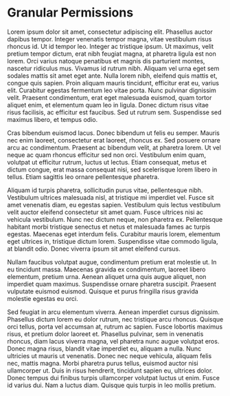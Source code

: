 # Granular Permissions

Lorem ipsum dolor sit amet, consectetur adipiscing elit. Phasellus auctor dapibus tempor. Integer venenatis tempor magna, vitae vestibulum risus rhoncus id. Ut id tempor leo. Integer ac tristique ipsum. Ut maximus, velit pretium tempor dictum, erat nibh feugiat magna, at pharetra ligula est non lorem. Orci varius natoque penatibus et magnis dis parturient montes, nascetur ridiculus mus. Vivamus id rutrum nibh. Aliquam vel urna eget sem sodales mattis sit amet eget ante. Nulla lorem nibh, eleifend quis mattis et, congue quis sapien. Proin aliquam mauris tincidunt, efficitur erat eu, varius elit. Curabitur egestas fermentum leo vitae porta. Nunc pulvinar dignissim velit. Praesent condimentum, erat eget malesuada euismod, quam tortor aliquet enim, et elementum quam leo in ligula. Donec dictum risus vitae risus facilisis, ac efficitur est faucibus. Sed ut rutrum sem. Suspendisse sed maximus libero, et tempus odio.

Cras bibendum euismod lacus. Donec bibendum ut felis eu semper. Mauris nec enim laoreet, consectetur erat laoreet, rhoncus ex. Sed posuere ornare arcu ac condimentum. Praesent ac bibendum velit, at pharetra lorem. Ut vel neque ac quam rhoncus efficitur sed non orci. Vestibulum enim quam, volutpat ut efficitur rutrum, luctus ut lectus. Etiam consequat, metus et dictum congue, erat massa consequat nisi, sed scelerisque lorem libero in tellus. Etiam sagittis leo ornare pellentesque pharetra.

Aliquam id turpis pharetra, sollicitudin purus vitae, pellentesque nibh. Vestibulum ultrices malesuada nisl, at tristique mi imperdiet vel. Fusce sit amet venenatis diam, eu egestas sapien. Vestibulum quis lectus vestibulum velit auctor eleifend consectetur sit amet quam. Fusce ultrices nisi ac vehicula vestibulum. Nunc nec dictum neque, non pharetra ex. Pellentesque habitant morbi tristique senectus et netus et malesuada fames ac turpis egestas. Maecenas eget interdum felis. Curabitur mauris lorem, elementum eget ultrices in, tristique dictum lorem. Suspendisse vitae commodo ligula, at blandit odio. Donec viverra ipsum sit amet eleifend cursus.

Nullam faucibus volutpat augue, condimentum pretium erat molestie ut. In eu tincidunt massa. Maecenas gravida ex condimentum, laoreet libero elementum, pretium urna. Aenean aliquet urna quis augue aliquet, non imperdiet quam maximus. Suspendisse ornare pharetra suscipit. Praesent vulputate euismod euismod. Quisque et purus fringilla risus gravida molestie egestas eu orci.

Sed feugiat in arcu elementum viverra. Aenean imperdiet cursus dignissim. Phasellus dictum lorem eu dolor rutrum, nec tristique arcu rhoncus. Quisque orci tellus, porta vel accumsan at, rutrum ac sapien. Fusce lobortis maximus risus, et pretium dolor laoreet et. Phasellus pulvinar, sem in venenatis rhoncus, diam lacus viverra magna, vel pharetra nunc augue volutpat eros. Donec magna risus, blandit vitae imperdiet eu, aliquam a nulla. Nunc ultricies ut mauris ut venenatis. Donec nec neque vehicula, aliquam felis nec, mattis magna. Morbi pharetra purus tellus, euismod auctor nisi ullamcorper ut. Duis in risus hendrerit, tincidunt sapien eu, ultrices dolor. Donec tempus dui finibus turpis ullamcorper volutpat luctus ut enim. Fusce id varius dui. Nam a luctus diam. Quisque quis turpis in leo mollis pretium.
